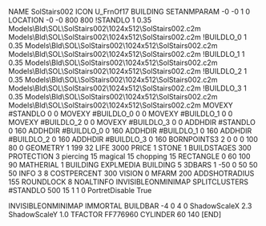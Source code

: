 NAME SolStairs002
ICON U_FrnOf17
BUILDING
SETANMPARAM -0 -0 1 0
LOCATION -0 -0 800 800
!STANDLO      1 0.35 Models\Bld\SOL\SolStairs002\1024x512\SolStairs002.c2m Models\Bld\SOL\SolStairs002\1024x512\SolStairs002.c2m
!BUILDLO_0    1 0.35 Models\Bld\SOL\SolStairs002\1024x512\SolStairs002.c2m Models\Bld\SOL\SolStairs002\1024x512\SolStairs002.c2m
!BUILDLO_1    1 0.35 Models\Bld\SOL\SolStairs002\1024x512\SolStairs002.c2m Models\Bld\SOL\SolStairs002\1024x512\SolStairs002.c2m
!BUILDLO_2    1 0.35 Models\Bld\SOL\SolStairs002\1024x512\SolStairs002.c2m Models\Bld\SOL\SolStairs002\1024x512\SolStairs002.c2m
!BUILDLO_3    1 0.35 Models\Bld\SOL\SolStairs002\1024x512\SolStairs002.c2m Models\Bld\SOL\SolStairs002\1024x512\SolStairs002.c2m
MOVEXY #STANDLO   0 0
MOVEXY #BUILDLO_0 0 0
MOVEXY #BUILDLO_1 0 0
MOVEXY #BUILDLO_2 0 0
MOVEXY #BUILDLO_3 0 0
ADDHDIR #STANDLO 0 160
ADDHDIR #BUILDLO_0 0 160
ADDHDIR #BUILDLO_1 0 160
ADDHDIR #BUILDLO_2 0 160
ADDHDIR #BUILDLO_3 0 160
BORNPOINTS3 2 0 0 0 100 80 0
GEOMETRY 1 199 32
LIFE     3000
PRICE 1 STONE 1
BUILDSTAGES 300
PROTECTION 3 piercing 15 magical 15 chopping 15
RECTANGLE    0 60 100 90
MATHERIAL 1 BUILDING
EXPLMEDIA BUILDING 5
3DBARS 1 -50 0 50 50 50
INFO 3 8
COSTPERCENT 300
VISION 0
MFARM 200
ADDSHOTRADIUS 155
ROUNDLOCK 8
NOALTINFO
INVISIBLEONMINIMAP
SPLITCLUSTERS #STANDLO 500 15 1 1 0
PortretDisable True

INVISIBLEONMINIMAP
IMMORTAL
BUILDBAR -4 0 4 0
ShadowScaleX 2.3
ShadowScaleY 1.0
TFACTOR FF776960
CYLINDER 60 140
[END]
